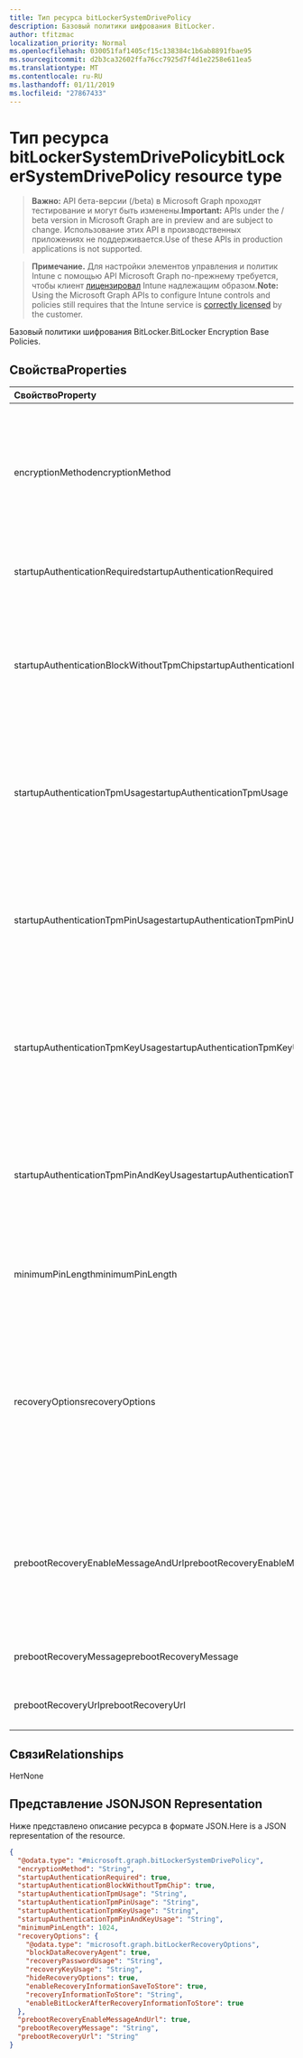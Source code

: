 ```yaml
---
title: Тип ресурса bitLockerSystemDrivePolicy
description: Базовый политики шифрования BitLocker.
author: tfitzmac
localization_priority: Normal
ms.openlocfilehash: 030051faf1405cf15c138384c1b6ab8891fbae95
ms.sourcegitcommit: d2b3ca32602ffa76cc7925d7f4d1e2258e611ea5
ms.translationtype: MT
ms.contentlocale: ru-RU
ms.lasthandoff: 01/11/2019
ms.locfileid: "27867433"
---
```

# <a name="bitlockersystemdrivepolicy-resource-type"></a><span data-ttu-id="ecf21-103">Тип ресурса bitLockerSystemDrivePolicy</span><span class="sxs-lookup"><span data-stu-id="ecf21-103">bitLockerSystemDrivePolicy resource type</span></span>

> <span data-ttu-id="ecf21-104">**Важно:** API бета-версии (/beta) в Microsoft Graph проходят тестирование и могут быть изменены.</span><span class="sxs-lookup"><span data-stu-id="ecf21-104">**Important:** APIs under the / beta version in Microsoft Graph are in preview and are subject to change.</span></span> <span data-ttu-id="ecf21-105">Использование этих API в производственных приложениях не поддерживается.</span><span class="sxs-lookup"><span data-stu-id="ecf21-105">Use of these APIs in production applications is not supported.</span></span>

> <span data-ttu-id="ecf21-106">**Примечание.** Для настройки элементов управления и политик Intune с помощью API Microsoft Graph по-прежнему требуется, чтобы клиент [лицензировал](https://go.microsoft.com/fwlink/?linkid=839381) Intune надлежащим образом.</span><span class="sxs-lookup"><span data-stu-id="ecf21-106">**Note:** Using the Microsoft Graph APIs to configure Intune controls and policies still requires that the Intune service is [correctly licensed](https://go.microsoft.com/fwlink/?linkid=839381) by the customer.</span></span>

<span data-ttu-id="ecf21-107">Базовый политики шифрования BitLocker.</span><span class="sxs-lookup"><span data-stu-id="ecf21-107">BitLocker Encryption Base Policies.</span></span>
## <a name="properties"></a><span data-ttu-id="ecf21-108">Свойства</span><span class="sxs-lookup"><span data-stu-id="ecf21-108">Properties</span></span>
|<span data-ttu-id="ecf21-109">Свойство</span><span class="sxs-lookup"><span data-stu-id="ecf21-109">Property</span></span>|<span data-ttu-id="ecf21-110">Тип</span><span class="sxs-lookup"><span data-stu-id="ecf21-110">Type</span></span>|<span data-ttu-id="ecf21-111">Описание</span><span class="sxs-lookup"><span data-stu-id="ecf21-111">Description</span></span>|
|:---|:---|:---|
|<span data-ttu-id="ecf21-112">encryptionMethod</span><span class="sxs-lookup"><span data-stu-id="ecf21-112">encryptionMethod</span></span>|[<span data-ttu-id="ecf21-113">bitLockerEncryptionMethod</span><span class="sxs-lookup"><span data-stu-id="ecf21-113">bitLockerEncryptionMethod</span></span>](../resources/intune-deviceconfig-bitlockerencryptionmethod.md)|<span data-ttu-id="ecf21-114">Выберите метод шифрования для дисков операционной системы.</span><span class="sxs-lookup"><span data-stu-id="ecf21-114">Select the encryption method for operating system drives.</span></span> <span data-ttu-id="ecf21-115">Возможные значения: `aesCbc128`, `aesCbc256`, `xtsAes128`, `xtsAes256`.</span><span class="sxs-lookup"><span data-stu-id="ecf21-115">Possible values are: `aesCbc128`, `aesCbc256`, `xtsAes128`, `xtsAes256`.</span></span>|
|<span data-ttu-id="ecf21-116">startupAuthenticationRequired</span><span class="sxs-lookup"><span data-stu-id="ecf21-116">startupAuthenticationRequired</span></span>|<span data-ttu-id="ecf21-117">Логический</span><span class="sxs-lookup"><span data-stu-id="ecf21-117">Boolean</span></span>|<span data-ttu-id="ecf21-118">Требовать дополнительную проверку подлинности при запуске системы.</span><span class="sxs-lookup"><span data-stu-id="ecf21-118">Require additional authentication at startup.</span></span>|
|<span data-ttu-id="ecf21-119">startupAuthenticationBlockWithoutTpmChip</span><span class="sxs-lookup"><span data-stu-id="ecf21-119">startupAuthenticationBlockWithoutTpmChip</span></span>|<span data-ttu-id="ecf21-120">Логический</span><span class="sxs-lookup"><span data-stu-id="ecf21-120">Boolean</span></span>|<span data-ttu-id="ecf21-121">Указывает, следует ли разрешить BitLocker без совместимого TPM (требуется пароль или ключ запуска на флэш-накопитель USB).</span><span class="sxs-lookup"><span data-stu-id="ecf21-121">Indicates whether to allow BitLocker without a compatible TPM (requires a password or a startup key on a USB flash drive).</span></span>|
|<span data-ttu-id="ecf21-122">startupAuthenticationTpmUsage</span><span class="sxs-lookup"><span data-stu-id="ecf21-122">startupAuthenticationTpmUsage</span></span>|[<span data-ttu-id="ecf21-123">configurationUsage</span><span class="sxs-lookup"><span data-stu-id="ecf21-123">configurationUsage</span></span>](../resources/intune-deviceconfig-configurationusage.md)|<span data-ttu-id="ecf21-124">Указывает, является ли запуска TPM разрешенных/необходимые/не разрешены.</span><span class="sxs-lookup"><span data-stu-id="ecf21-124">Indicates if TPM startup is allowed/required/disallowed.</span></span> <span data-ttu-id="ecf21-125">Возможные значения: `blocked`, `required`, `allowed`.</span><span class="sxs-lookup"><span data-stu-id="ecf21-125">Possible values are: `blocked`, `required`, `allowed`.</span></span>|
|<span data-ttu-id="ecf21-126">startupAuthenticationTpmPinUsage</span><span class="sxs-lookup"><span data-stu-id="ecf21-126">startupAuthenticationTpmPinUsage</span></span>|[<span data-ttu-id="ecf21-127">configurationUsage</span><span class="sxs-lookup"><span data-stu-id="ecf21-127">configurationUsage</span></span>](../resources/intune-deviceconfig-configurationusage.md)|<span data-ttu-id="ecf21-128">Указывает, является ли ПИН-кода запуска TPM разрешенных/необходимые/не разрешены.</span><span class="sxs-lookup"><span data-stu-id="ecf21-128">Indicates if TPM startup pin is allowed/required/disallowed.</span></span> <span data-ttu-id="ecf21-129">Возможные значения: `blocked`, `required`, `allowed`.</span><span class="sxs-lookup"><span data-stu-id="ecf21-129">Possible values are: `blocked`, `required`, `allowed`.</span></span>|
|<span data-ttu-id="ecf21-130">startupAuthenticationTpmKeyUsage</span><span class="sxs-lookup"><span data-stu-id="ecf21-130">startupAuthenticationTpmKeyUsage</span></span>|[<span data-ttu-id="ecf21-131">configurationUsage</span><span class="sxs-lookup"><span data-stu-id="ecf21-131">configurationUsage</span></span>](../resources/intune-deviceconfig-configurationusage.md)|<span data-ttu-id="ecf21-132">Указывает, является ли ключ запуска TPM разрешенных/необходимые/не разрешены.</span><span class="sxs-lookup"><span data-stu-id="ecf21-132">Indicates if TPM startup key is allowed/required/disallowed.</span></span> <span data-ttu-id="ecf21-133">Возможные значения: `blocked`, `required`, `allowed`.</span><span class="sxs-lookup"><span data-stu-id="ecf21-133">Possible values are: `blocked`, `required`, `allowed`.</span></span>|
|<span data-ttu-id="ecf21-134">startupAuthenticationTpmPinAndKeyUsage</span><span class="sxs-lookup"><span data-stu-id="ecf21-134">startupAuthenticationTpmPinAndKeyUsage</span></span>|[<span data-ttu-id="ecf21-135">configurationUsage</span><span class="sxs-lookup"><span data-stu-id="ecf21-135">configurationUsage</span></span>](../resources/intune-deviceconfig-configurationusage.md)|<span data-ttu-id="ecf21-136">Указывает, если прикрепление запуска TPM и ключ разрешенных/необходимые/не разрешены.</span><span class="sxs-lookup"><span data-stu-id="ecf21-136">Indicates if TPM startup pin key and key are allowed/required/disallowed.</span></span> <span data-ttu-id="ecf21-137">Возможные значения: `blocked`, `required`, `allowed`.</span><span class="sxs-lookup"><span data-stu-id="ecf21-137">Possible values are: `blocked`, `required`, `allowed`.</span></span>|
|<span data-ttu-id="ecf21-138">minimumPinLength</span><span class="sxs-lookup"><span data-stu-id="ecf21-138">minimumPinLength</span></span>|<span data-ttu-id="ecf21-139">Int32</span><span class="sxs-lookup"><span data-stu-id="ecf21-139">Int32</span></span>|<span data-ttu-id="ecf21-140">Указывает минимальную длину ПИН-кодов запуска.</span><span class="sxs-lookup"><span data-stu-id="ecf21-140">Indicates the minimum length of startup pin.</span></span> <span data-ttu-id="ecf21-141">Допустимые значения 4 до 20</span><span class="sxs-lookup"><span data-stu-id="ecf21-141">Valid values 4 to 20</span></span>|
|<span data-ttu-id="ecf21-142">recoveryOptions</span><span class="sxs-lookup"><span data-stu-id="ecf21-142">recoveryOptions</span></span>|<span data-ttu-id="ecf21-143">[bitLockerRecoveryOptions](../resources/intune-deviceconfig-bitlockerrecoveryoptions.md);</span><span class="sxs-lookup"><span data-stu-id="ecf21-143">[bitLockerRecoveryOptions](../resources/intune-deviceconfig-bitlockerrecoveryoptions.md)</span></span>|<span data-ttu-id="ecf21-144">Разрешает Восстановление зашифрованного BitLocker дисков операционной системы в случае отсутствия данные ключа требуется запуска.</span><span class="sxs-lookup"><span data-stu-id="ecf21-144">Allows to recover BitLocker encrypted operating system drives in the absence of the required startup key information.</span></span> <span data-ttu-id="ecf21-145">Этот параметр политики применяется при включении BitLocker.</span><span class="sxs-lookup"><span data-stu-id="ecf21-145">This policy setting is applied when you turn on BitLocker.</span></span>|
|<span data-ttu-id="ecf21-146">prebootRecoveryEnableMessageAndUrl</span><span class="sxs-lookup"><span data-stu-id="ecf21-146">prebootRecoveryEnableMessageAndUrl</span></span>|<span data-ttu-id="ecf21-147">Логический</span><span class="sxs-lookup"><span data-stu-id="ecf21-147">Boolean</span></span>|<span data-ttu-id="ecf21-148">Включение восстановления до загрузки сообщение и URL-адрес.</span><span class="sxs-lookup"><span data-stu-id="ecf21-148">Enable pre-boot recovery message and Url.</span></span> <span data-ttu-id="ecf21-149">Если requireStartupAuthentication имеет значение false, это значение не влияет на.</span><span class="sxs-lookup"><span data-stu-id="ecf21-149">If requireStartupAuthentication is false, this value does not affect.</span></span>|
|<span data-ttu-id="ecf21-150">prebootRecoveryMessage</span><span class="sxs-lookup"><span data-stu-id="ecf21-150">prebootRecoveryMessage</span></span>|<span data-ttu-id="ecf21-151">Строка</span><span class="sxs-lookup"><span data-stu-id="ecf21-151">String</span></span>|<span data-ttu-id="ecf21-152">Определяет сообщение настраиваемого восстановления.</span><span class="sxs-lookup"><span data-stu-id="ecf21-152">Defines a custom recovery message.</span></span>|
|<span data-ttu-id="ecf21-153">prebootRecoveryUrl</span><span class="sxs-lookup"><span data-stu-id="ecf21-153">prebootRecoveryUrl</span></span>|<span data-ttu-id="ecf21-154">Строка</span><span class="sxs-lookup"><span data-stu-id="ecf21-154">String</span></span>|<span data-ttu-id="ecf21-155">Определяет URL-адрес настраиваемого восстановления.</span><span class="sxs-lookup"><span data-stu-id="ecf21-155">Defines a custom recovery URL.</span></span>|

## <a name="relationships"></a><span data-ttu-id="ecf21-156">Связи</span><span class="sxs-lookup"><span data-stu-id="ecf21-156">Relationships</span></span>
<span data-ttu-id="ecf21-157">Нет</span><span class="sxs-lookup"><span data-stu-id="ecf21-157">None</span></span>
## <a name="json-representation"></a><span data-ttu-id="ecf21-158">Представление JSON</span><span class="sxs-lookup"><span data-stu-id="ecf21-158">JSON Representation</span></span>
<span data-ttu-id="ecf21-159">Ниже представлено описание ресурса в формате JSON.</span><span class="sxs-lookup"><span data-stu-id="ecf21-159">Here is a JSON representation of the resource.</span></span>
<!-- {
  "blockType": "resource",
  "@odata.type": "microsoft.graph.bitLockerSystemDrivePolicy"
}
-->
``` json
{
  "@odata.type": "#microsoft.graph.bitLockerSystemDrivePolicy",
  "encryptionMethod": "String",
  "startupAuthenticationRequired": true,
  "startupAuthenticationBlockWithoutTpmChip": true,
  "startupAuthenticationTpmUsage": "String",
  "startupAuthenticationTpmPinUsage": "String",
  "startupAuthenticationTpmKeyUsage": "String",
  "startupAuthenticationTpmPinAndKeyUsage": "String",
  "minimumPinLength": 1024,
  "recoveryOptions": {
    "@odata.type": "microsoft.graph.bitLockerRecoveryOptions",
    "blockDataRecoveryAgent": true,
    "recoveryPasswordUsage": "String",
    "recoveryKeyUsage": "String",
    "hideRecoveryOptions": true,
    "enableRecoveryInformationSaveToStore": true,
    "recoveryInformationToStore": "String",
    "enableBitLockerAfterRecoveryInformationToStore": true
  },
  "prebootRecoveryEnableMessageAndUrl": true,
  "prebootRecoveryMessage": "String",
  "prebootRecoveryUrl": "String"
}
```





